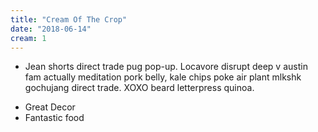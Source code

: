 ```yaml
---
title: "Cream Of The Crop"
date: "2018-06-14"
cream: 1
---
```




* Jean shorts direct trade pug pop-up. Locavore disrupt deep v austin fam actually meditation pork belly, kale chips poke air plant mlkshk gochujang direct trade. XOXO beard letterpress quinoa.

<!-- end -->

* Great Decor
* Fantastic food
